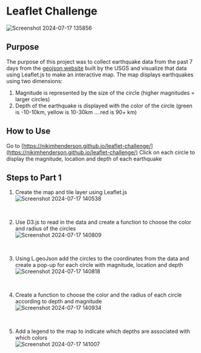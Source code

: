 # Leaflet Challenge
![Screenshot 2024-07-17 135856](https://github.com/user-attachments/assets/aa0041fd-34ed-477e-a53e-d2d0d7cfabc9)

## Purpose
The purpose of this project was to collect earthquake data from the past 7 days from the [geojson website](https://earthquake.usgs.gov/earthquakes/feed/v1.0/geojson.php) built by the USGS and visualize that data using Leaflet.js to make an interactive map.
The map displays earthquakes using two dimensions:
1. Magnitude is represented by the size of the circle (higher magnitudes = larger circles)
2. Depth of the earthquake is displayed with the color of the circle (green is -10-10km, yellow is 10-30km ....red is 90+ km)

## How to Use
Go to [https://nikimhenderson.github.io/leaflet-challenge/](https://nikimhenderson.github.io/leaflet-challenge/)
Click on each circle to display the magnitude, location and depth of each earthquake

## Steps to Part 1
1. Create the map and tile layer using Leaflet.js <br/>
![Screenshot 2024-07-17 140538](https://github.com/user-attachments/assets/d7c0d233-2267-49b8-84c3-019eaa795773)
<br/>

2. Use D3.js to read in the data and create a function to choose the color and radius of the circles <br/>
![Screenshot 2024-07-17 140809](https://github.com/user-attachments/assets/8235a47e-51d6-4dc9-8adc-2292d56af847)
<br/>

3. Using L.geoJson add the circles to the coordinates from the data and create a pop-up for each circle with magnitude, location and depth <br/>
![Screenshot 2024-07-17 140818](https://github.com/user-attachments/assets/32b3b775-3363-47ca-a0b4-7e3751ea2c08)
<br/>

4. Create a function to choose the color and the radius of each circle according to depth and magnitude <br/>
![Screenshot 2024-07-17 140934](https://github.com/user-attachments/assets/66a2d73e-5ff3-41c1-b847-e353453ccc89)
<br/>

5. Add a legend to the map to indicate which depths are associated with which colors <br/>
![Screenshot 2024-07-17 141007](https://github.com/user-attachments/assets/8346c547-cb12-46fe-adb6-6905ec1d7323)

